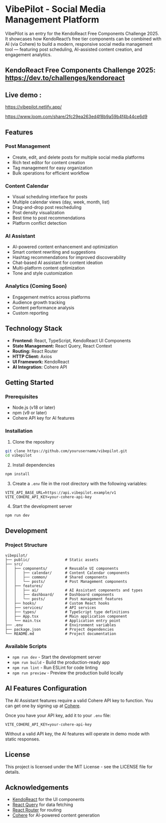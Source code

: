 # VibePilot - Social Media Management Platform

VibePilot is an entry for the KendoReact Free Components Challenge 2025. It showcases how KendoReact’s free tier components can be combined with AI (via Cohere) to build a modern, responsive social media management tool — featuring post scheduling, AI-assisted content creation, and engagement analytics.

## KendoReact Free Components Challenge 2025: https://dev.to/challenges/kendoreact
## Live demo : 
https://vibepilot.netlify.app/

https://www.loom.com/share/2fc29ea263ed4f8b9a59b4f4b44ce6d9

## Features

### Post Management
- Create, edit, and delete posts for multiple social media platforms
- Rich text editor for content creation
- Tag management for easy organization
- Bulk operations for efficient workflow

### Content Calendar
- Visual scheduling interface for posts
- Multiple calendar views (day, week, month, list)
- Drag-and-drop post rescheduling
- Post density visualization
- Best time to post recommendations
- Platform conflict detection

### AI Assistant
- AI-powered content enhancement and optimization
- Smart content rewriting and suggestions
- Hashtag recommendations for improved discoverability
- Chat-based AI assistant for content ideation
- Multi-platform content optimization
- Tone and style customization

### Analytics (Coming Soon)
- Engagement metrics across platforms
- Audience growth tracking
- Content performance analysis
- Custom reporting

## Technology Stack

- **Frontend:** React, TypeScript, KendoReact UI Components
- **State Management:** React Query, React Context
- **Routing:** React Router
- **HTTP Client:** Axios
- **UI Framework:** KendoReact
- **AI Integration:** Cohere API

## Getting Started

### Prerequisites

- Node.js (v18 or later)
- npm (v9 or later)
- Cohere API key for AI features

### Installation

1. Clone the repository
```bash
git clone https://github.com/yourusername/vibepilot.git
cd vibepilot
```

2. Install dependencies
```bash
npm install
```

3. Create a `.env` file in the root directory with the following variables:
```
VITE_API_BASE_URL=https://api.vibepilot.example/v1
VITE_COHERE_API_KEY=your-cohere-api-key
```

4. Start the development server
```bash
npm run dev
```

## Development

### Project Structure

```
vibepilot/
├── public/                # Static assets
├── src/
│   ├── components/        # Reusable UI components
│   │   ├── calendar/      # Content Calendar components
│   │   ├── common/        # Shared components
│   │   └── posts/         # Post Management components
│   ├── features/
│   │   ├── ai/            # AI Assistant components and types
│   │   ├── dashboard/     # Dashboard components
│   │   └── posts/         # Post management features
│   ├── hooks/             # Custom React hooks
│   ├── services/          # API services
│   ├── types/             # TypeScript type definitions
│   ├── App.tsx            # Main application component
│   └── main.tsx           # Application entry point
├── .env                   # Environment variables
├── package.json           # Project dependencies
└── README.md              # Project documentation
```

### Available Scripts

- `npm run dev` - Start the development server
- `npm run build` - Build the production-ready app
- `npm run lint` - Run ESLint for code linting
- `npm run preview` - Preview the production build locally

## AI Features Configuration

The AI Assistant features require a valid Cohere API key to function. You can get one by signing up at [Cohere](https://cohere.ai/).

Once you have your API key, add it to your `.env` file:

```
VITE_COHERE_API_KEY=your-cohere-api-key
```

Without a valid API key, the AI features will operate in demo mode with static responses.

## License

This project is licensed under the MIT License - see the LICENSE file for details.

## Acknowledgements

- [KendoReact](https://www.telerik.com/kendo-react-ui/) for the UI components
- [React Query](https://react-query.tanstack.com/) for data fetching
- [React Router](https://reactrouter.com/) for routing
- [Cohere](https://cohere.ai/) for AI-powered content generation 
